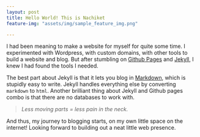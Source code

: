 ```yaml
---
layout: post
title: Hello World! This is Nachiket
feature-img: "assets/img/sample_feature_img.png"

---
```

I had been meaning to make a website for myself for quite some time. I experimented with Wordpress, with custom domains, with other tools to build a website and blog. But after stumbling on [Github Pages](https://pages.github.com/) and [Jekyll](https://jekyllrb.com/), I knew I had found the tools I needed.

The best part about Jekyll is that it lets you blog in [Markdown](https://www.markdownguide.org/), which is stupidly easy to write. Jekyll handles everything else by converting `markdown` to `html`. Another brilliant thing about Jekyll and Github pages combo is that there are no databases to work with.

  > *Less moving parts = less pain in the neck.*

And thus, my journey to blogging starts, on my own little space on the internet! Looking forward to building out a neat little web presence.
